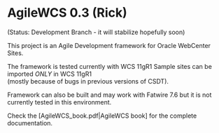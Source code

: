# AgileWCS 0.3 (Rick)

(Status: Development Branch - it will stabilize hopefully soon)

This project is an Agile Development framework for Oracle WebCenter Sites.

The framework is tested currently  with WCS 11gR1 
Sample sites can be imported *ONLY* in WCS 11gR1  
(mostly because of bugs in previous versions of CSDT).

Framework can also be built and may work with Fatwire 7.6 
but it is not currently tested in this environment.

Check the [AgileWCS_book.pdf|AgileWCS book] for the complete documentation.
